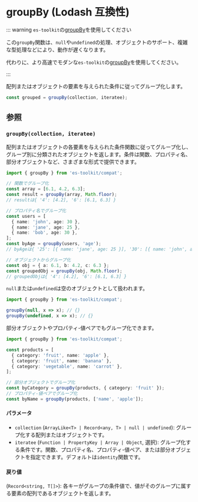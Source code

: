 # groupBy (Lodash 互換性)

::: warning `es-toolkit`の[groupBy](../../array/groupBy.md)を使用してください

この`groupBy`関数は、`null`や`undefined`の処理、オブジェクトのサポート、複雑な型処理などにより、動作が遅くなります。

代わりに、より高速でモダンな`es-toolkit`の[groupBy](../../array/groupBy.md)を使用してください。

:::

配列またはオブジェクトの要素を与えられた条件に従ってグループ化します。

```typescript
const grouped = groupBy(collection, iteratee);
```

## 参照

### `groupBy(collection, iteratee)`

配列またはオブジェクトの各要素を与えられた条件関数に従ってグループ化し、グループ別に分類されたオブジェクトを返します。条件は関数、プロパティ名、部分オブジェクトなど、さまざまな形式で提供できます。

```typescript
import { groupBy } from 'es-toolkit/compat';

// 関数でグループ化
const array = [6.1, 4.2, 6.3];
const result = groupBy(array, Math.floor);
// resultは{ '4': [4.2], '6': [6.1, 6.3] }

// プロパティ名でグループ化
const users = [
  { name: 'john', age: 30 },
  { name: 'jane', age: 25 },
  { name: 'bob', age: 30 },
];
const byAge = groupBy(users, 'age');
// byAgeは{ '25': [{ name: 'jane', age: 25 }], '30': [{ name: 'john', age: 30 }, { name: 'bob', age: 30 }] }

// オブジェクトからグループ化
const obj = { a: 6.1, b: 4.2, c: 6.3 };
const groupedObj = groupBy(obj, Math.floor);
// groupedObjは{ '4': [4.2], '6': [6.1, 6.3] }
```

`null`または`undefined`は空のオブジェクトとして扱われます。

```typescript
import { groupBy } from 'es-toolkit/compat';

groupBy(null, x => x); // {}
groupBy(undefined, x => x); // {}
```

部分オブジェクトやプロパティ-値ペアでもグループ化できます。

```typescript
import { groupBy } from 'es-toolkit/compat';

const products = [
  { category: 'fruit', name: 'apple' },
  { category: 'fruit', name: 'banana' },
  { category: 'vegetable', name: 'carrot' },
];

// 部分オブジェクトでグループ化
const byCategory = groupBy(products, { category: 'fruit' });
// プロパティ-値ペアでグループ化
const byName = groupBy(products, ['name', 'apple']);
```

#### パラメータ

- `collection` (`ArrayLike<T> | Record<any, T> | null | undefined`): グループ化する配列またはオブジェクトです。
- `iteratee` (`Function | PropertyKey | Array | Object`, 選択): グループ化する条件です。関数、プロパティ名、プロパティ-値ペア、または部分オブジェクトを指定できます。デフォルトは`identity`関数です。

#### 戻り値

(`Record<string, T[]>`): 各キーがグループの条件値で、値がそのグループに属する要素の配列であるオブジェクトを返します。
